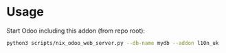 # Usage

Start Odoo including this addon (from repo root):

```bash
python3 scripts/nix_odoo_web_server.py --db-name mydb --addon l10n_uk
```
